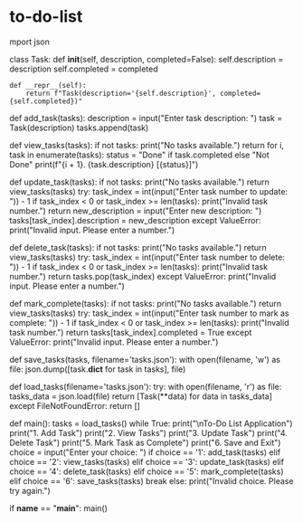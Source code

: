 # to-do-list
mport json

class Task:
    def __init__(self, description, completed=False):
        self.description = description
        self.completed = completed

    def __repr__(self):
        return f"Task(description='{self.description}', completed={self.completed})"

def add_task(tasks):
    description = input("Enter task description: ")
    task = Task(description)
    tasks.append(task)

def view_tasks(tasks):
    if not tasks:
        print("No tasks available.")
        return
    for i, task in enumerate(tasks):
        status = "Done" if task.completed else "Not Done"
        print(f"{i + 1}. {task.description} [{status}]")

def update_task(tasks):
    if not tasks:
        print("No tasks available.")
        return
    view_tasks(tasks)
    try:
        task_index = int(input("Enter task number to update: ")) - 1
        if task_index < 0 or task_index >= len(tasks):
            print("Invalid task number.")
            return
        new_description = input("Enter new description: ")
        tasks[task_index].description = new_description
    except ValueError:
        print("Invalid input. Please enter a number.")

def delete_task(tasks):
    if not tasks:
        print("No tasks available.")
        return
    view_tasks(tasks)
    try:
        task_index = int(input("Enter task number to delete: ")) - 1
        if task_index < 0 or task_index >= len(tasks):
            print("Invalid task number.")
            return
        tasks.pop(task_index)
    except ValueError:
        print("Invalid input. Please enter a number.")

def mark_complete(tasks):
    if not tasks:
        print("No tasks available.")
        return
    view_tasks(tasks)
    try:
        task_index = int(input("Enter task number to mark as complete: ")) - 1
        if task_index < 0 or task_index >= len(tasks):
            print("Invalid task number.")
            return
        tasks[task_index].completed = True
    except ValueError:
        print("Invalid input. Please enter a number.")

def save_tasks(tasks, filename='tasks.json'):
    with open(filename, 'w') as file:
        json.dump([task.__dict__ for task in tasks], file)

def load_tasks(filename='tasks.json'):
    try:
        with open(filename, 'r') as file:
            tasks_data = json.load(file)
            return [Task(**data) for data in tasks_data]
    except FileNotFoundError:
        return []

def main():
    tasks = load_tasks()
    while True:
        print("\nTo-Do List Application")
        print("1. Add Task")
        print("2. View Tasks")
        print("3. Update Task")
        print("4. Delete Task")
        print("5. Mark Task as Complete")
        print("6. Save and Exit")
        choice = input("Enter your choice: ")
        if choice == '1':
            add_task(tasks)
        elif choice == '2':
            view_tasks(tasks)
        elif choice == '3':
            update_task(tasks)
        elif choice == '4':
            delete_task(tasks)
        elif choice == '5':
            mark_complete(tasks)
        elif choice == '6':
            save_tasks(tasks)
            break
        else:
            print("Invalid choice. Please try again.")

if __name__ == "__main__":
    main()



